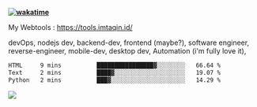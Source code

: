 **[![wakatime](https://wakatime.com/badge/user/87646243-158a-4241-a3cb-668e1fa2dbb8.svg)](https://wakatime.com/@87646243-158a-4241-a3cb-668e1fa2dbb8?style=plastic)**


My Webtools : https://tools.imtaqin.id/


devOps, nodejs dev, backend-dev, frontend (maybe?), software engineer, reverse-engineer, mobile-dev, desktop dev, Automation (i'm fully love it), 

<!--START_SECTION:waka-->

```txt
HTML     9 mins          ████████████████▓░░░░░░░░   66.64 %
Text     2 mins          ████▓░░░░░░░░░░░░░░░░░░░░   19.07 %
Python   2 mins          ███▓░░░░░░░░░░░░░░░░░░░░░   14.29 %
```

<!--END_SECTION:waka-->

<img src="https://github-readme-activity-graph-fjqz177.vercel.app/graph?username=fdciabdul&theme=github-dark"/>
